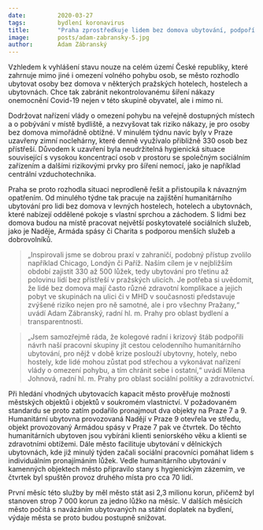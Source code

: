 ```yaml
---
date:         2020-03-27
tags:         bydlení koronavirus
title:        "Praha zprostředkuje lidem bez domova ubytování, podpoří tak vládní opatření proti šíření nákazy"
image: 	      posts/adam-zabransky-5.jpg
author:       Adam Zábranský
---
```


Vzhledem k vyhlášení stavu nouze na celém území České republiky, které zahrnuje mimo jiné i omezení volného pohybu osob, se město rozhodlo ubytovat osoby bez domova v některých pražských hotelech, hostelech a ubytovnách. Chce tak zabránit nekontrolovanému šíření nákazy onemocnění Covid-19 nejen v této skupině obyvatel, ale i mimo ni.

Dodržovat nařízení vlády o omezení pohybu na veřejně dostupných místech a o pobývání v místě bydliště, a nezvyšovat tak riziko nákazy, je pro osoby bez domova mimořádně obtížné. V minulém týdnu navíc byly v Praze uzavřeny zimní noclehárny, které denně využívalo přibližně 330 osob bez přístřeší. Důvodem k uzavření byla neudržitelná hygienická situace související s vysokou koncentrací osob v prostoru se společným sociálním zařízením a dalšími rizikovými prvky pro šíření nemocí, jako je například centrální vzduchotechnika. 

Praha se proto rozhodla situaci neprodleně řešit a přistoupila k návazným opatřením. Od minulého týdne tak pracuje na zajištění humanitárního ubytování pro lidi bez domova v levných hostelech, hotelech a ubytovnách, které nabízejí oddělené pokoje s vlastní sprchou a záchodem. S lidmi bez domova budou na místě pracovat největší poskytovatelé sociálních služeb, jako je Naděje, Armáda spásy či Charita s podporou menších služeb a dobrovolníků.

> „Inspirovali jsme se dobrou praxí v zahraničí, podobný přístup zvolilo například Chicago, Londýn či Paříž. Naším cílem je v nejbližším období zajistit 330 až 500 lůžek, tedy ubytování pro třetinu až polovinu lidí bez přístřeší v pražských ulicích. Je potřeba si uvědomit, že lidé bez domova mají často různé zdravotní komplikace a jejich pobyt ve skupinách na ulici či v MHD v současnosti představuje zvýšené riziko nejen pro ně samotné, ale i pro všechny Pražany,“ uvádí Adam Zábranský, radní hl. m. Prahy pro oblast bydlení a transparentnosti.

> „Jsem samozřejmě ráda, že kolegové radní i krizový štáb podpořili návrh naší pracovní skupiny jít cestou celodenního humanitárního ubytování, pro nějž v době krize poslouží ubytovny, hotely, nebo hostely, kde lidé mohou zůstat pod střechou a vykonávat nařízení vlády o omezení pohybu, a tím chránit sebe i ostatní,“ uvádí Milena Johnová, radní hl. m. Prahy pro oblast sociální politiky a zdravotnictví.

Při hledání vhodných ubytovacích kapacit město prověřuje možnosti městských objektů i objektů v soukromém vlastnictví. V požadovaném standardu se proto zatím podařilo pronajmout dva objekty na Praze 7 a 9. Humanitární ubytovna provozovaná Nadějí v Praze 9 otevřela ve středu, objekt provozovaný Armádou spásy v Praze 7 pak ve čtvrtek. Do těchto humanitárních ubytoven jsou vybíráni klienti seniorského věku a klienti se zdravotními obtížemi. Dále město facilituje ubytování v dělnických ubytovnách, kde již minulý týden začali sociální pracovníci pomáhat lidem s individuálním pronajímáním lůžek. Vedle humanitárního ubytování v kamenných objektech město připravilo stany s hygienickým zázemím, ve čtvrtek byl spuštěn provoz druhého místa pro cca 70 lidí.

První měsíc této služby by měl město stát asi 2,3 milionu korun, přičemž byl stanoven strop 7 000 korun za jedno lůžko na měsíc. V dalších měsících město počítá s navázáním ubytovaných na státní doplatek na bydlení, výdaje města se proto budou postupně snižovat.

